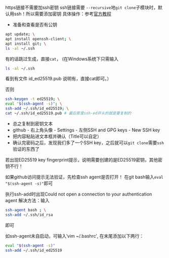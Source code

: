 https链接不需要加ssh密钥
ssh链接需要
`--recursive`地`git clone`子模块时，默认用ssh！所以需要添加密钥
具体操作：参考[官方教程](https://docs.github.com/en/authentication/connecting-to-github-with-ssh/checking-for-existing-ssh-keys)
- 准备和查看是否有公钥
```sh
apt update; \
apt install openssh-client; \
apt install git; \
ls -al ~/.ssh
```


有的话跳过生成，直接`cat`，
(在Windows系统下只需输入
```sh
ls -al ~/.ssh
```
看到有文件 id_ed25519.pub 说明有，直接cat即可。）

否则
```sh
ssh-keygen -t ed25519; \
eval "$(ssh-agent -s)"; \
ssh-add ~/.ssh/id_ed25519; \
cat ~/.ssh/id_ed25519.pub # 最后那里ssh-ed开头的就是要复制的
```
- 总之复制到密钥文本
- github - 右上角头像 - Settings - 左侧SSH and GPG keys - New SSH key
- 把内容粘贴进文本框并确认（Title可以自定）
- 确认完密码之后，发现我们多了一个SSH key，之后就可以`git clone`需要`ssh`验证的东西了

若出现ED25519 key fingerprint提示，说明需要创建的是ED25519密钥，其他密钥不行！

如果github访问提示无法验证，先检查ssh agent是否打开！
在git bash输入`eval "$(ssh-agent -s)"`即可

执行ssh-add时出现Could not open a connection to your authentication agent
解决方法：输入
```sh
ssh-agent bash ; \
ssh-add ~/.ssh/id_rsa
```
即可

如ssh-agent未自启动，可输入‵vim ~/.bashrc‵, 
在末尾添加以下两行：
```sh
eval "$(ssh-agent -s)"
ssh-add ~/.ssh/id_ed25519
```